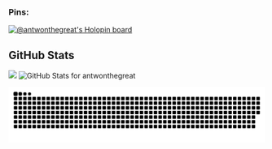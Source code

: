 ### Pins:
[![@antwonthegreat's Holopin board](https://holopin.me/antwonthegreat)](https://holopin.io/@antwonthegreat)

## GitHub Stats
<img src="https://github-readme-streak-stats.herokuapp.com?user=antwonthegreat&theme=jolly" width="700">
<img src="https://github-readme-stats.vercel.app/api?username=antwonthegreat&show_icons=true&include_all_commits=true&count_private=true&theme=jolly&layout=compact" alt="GitHub Stats for antwonthegreat" width="700">

![mishmanners snake gif](https://github.com/mishmanners/MishManners/blob/output/github-contribution-grid-snake.svg)
